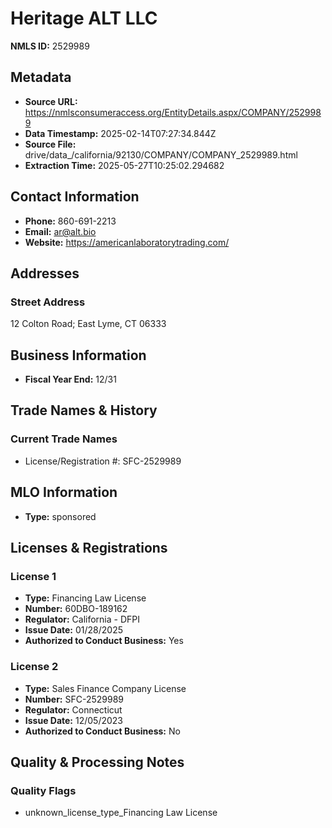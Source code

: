 # Heritage ALT LLC

**NMLS ID:** 2529989

## Metadata
- **Source URL:** https://nmlsconsumeraccess.org/EntityDetails.aspx/COMPANY/2529989
- **Data Timestamp:** 2025-02-14T07:27:34.844Z
- **Source File:** drive/data_/california/92130/COMPANY/COMPANY_2529989.html
- **Extraction Time:** 2025-05-27T10:25:02.294682

## Contact Information
- **Phone:** 860-691-2213
- **Email:** ar@alt.bio
- **Website:** https://americanlaboratorytrading.com/

## Addresses
### Street Address
12 Colton Road; East Lyme, CT 06333

## Business Information
- **Fiscal Year End:** 12/31

## Trade Names & History
### Current Trade Names
- License/Registration #: SFC-2529989

## MLO Information
- **Type:** sponsored

## Licenses & Registrations

### License 1
- **Type:** Financing Law License
- **Number:** 60DBO-189162
- **Regulator:** California - DFPI
- **Issue Date:** 01/28/2025
- **Authorized to Conduct Business:** Yes

### License 2
- **Type:** Sales Finance Company License
- **Number:** SFC-2529989
- **Regulator:** Connecticut
- **Issue Date:** 12/05/2023
- **Authorized to Conduct Business:** No

## Quality & Processing Notes
### Quality Flags
- unknown_license_type_Financing Law License
